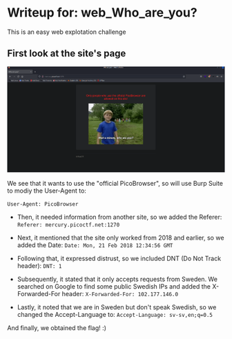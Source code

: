 # Writeup for: web_Who_are_you?

This is an easy web explotation challenge

## First look at the site's page
![Alt Text](img/first_site's_pic.png)

We see that it wants to use the "official PicoBrowser", so will use Burp Suite to modiy the User-Agent to: 
  ```http
  User-Agent: PicoBrowser
```

- Then, it needed information from another site, so we added the Referer: 
  `Referer: mercury.picoctf.net:1270`

- Next, it mentioned that the site only worked from 2018 and earlier, so we added the Date: 
  `Date: Mon, 21 Feb 2018 12:34:56 GMT`

- Following that, it expressed distrust, so we included DNT (Do Not Track header): 
  `DNT: 1`

- Subsequently, it stated that it only accepts requests from Sweden. We searched on Google to find some public Swedish IPs and added the X-Forwarded-For header: 
  `X-Forwarded-For: 102.177.146.0`

- Lastly, it noted that we are in Sweden but don't speak Swedish, so we changed the Accept-Language to: 
  `Accept-Language: sv-sv,en;q=0.5`
  
And finally, we obtained the flag! :)
